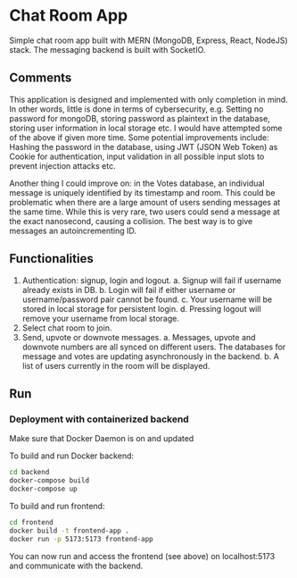 # Chat Room App

Simple chat room app built with MERN (MongoDB, Express, React, NodeJS) stack. The messaging backend is built with SocketIO.

## Comments

This application is designed and implemented with only completion in mind. In other words, little is done in terms of cybersecurity, e.g. Setting no password for mongoDB, storing password as plaintext in the database, storing user information in local storage etc. I would have attempted some of the above if given more time. Some potential improvements include: Hashing the password in the database, using JWT (JSON Web Token) as Cookie for authentication, input validation in all possible input slots to prevent injection attacks etc.

Another thing I could improve on: in the Votes database, an individual message is uniquely identified by its timestamp and room. This could be problematic when there are a large amount of users sending messages at the same time. While this is very rare, two users could send a message at the exact nanosecond, causing a collision. The best way is to give messages an autoincrementing ID.

## Functionalities

1. Authentication: signup, login and logout.
    a. Signup will fail if username already exists in DB.
    b. Login will fail if either username or username/password pair cannot be found.
    c. Your username will be stored in local storage for persistent login.
    d. Pressing logout will remove your username from local storage.
2. Select chat room to join.
3. Send, upvote or downvote messages.
    a. Messages, upvote and downvote numbers are all synced on different users. The databases for message and votes are updating asynchronously in the backend.
    b. A list of users currently in the room will be displayed.

## Run

### Deployment with containerized backend

Make sure that Docker Daemon is on and updated

To build and run Docker backend:

```bash
cd backend
docker-compose build
docker-compose up
```

To build and run frontend:
```bash
cd frontend
docker build -t frontend-app .
docker run -p 5173:5173 frontend-app
```

You can now run and access the frontend (see above) on localhost:5173 and communicate with the backend.


